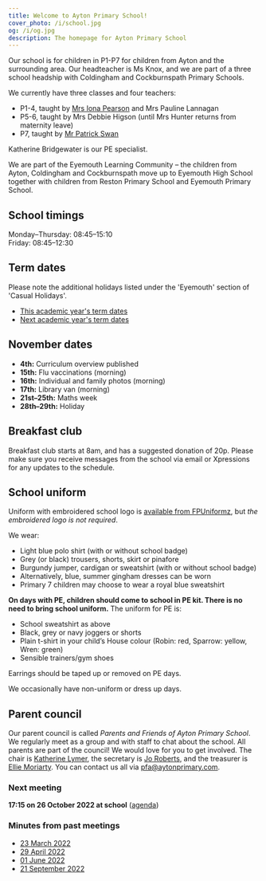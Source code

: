 ```yaml
---
title: Welcome to Ayton Primary School!
cover_photo: /i/school.jpg
og: /i/og.jpg
description: The homepage for Ayton Primary School
---
```


Our school is for children in P1-P7 for children from Ayton and the surrounding area. Our headteacher is Ms Knox, and we are part of a three school headship with Coldingham and Cockburnspath Primary Schools.

We currently have three classes and four teachers:

* P1-4, taught by [Mrs Iona Pearson](mailto:gw17rodgeriona@glow.sch.uk) and Mrs Pauline Lannagan
* P5-6, taught by Mrs Debbie Higson (until Mrs Hunter returns from maternity leave)
* P7, taught by [Mr Patrick Swan](mailto:gw19swanpatrick@glow.sch.uk)

Katherine Bridgewater is our PE specialist.

We are part of the Eyemouth Learning Community – the children from Ayton, Coldingham and Cockburnspath move up to Eyemouth High School together with children from Reston Primary School and Eyemouth Primary School.


## School timings

Monday–Thursday: 08:45–15:10  
Friday: 08:45–12:30


## Term dates

Please note the additional holidays listed under the 'Eyemouth' section of 'Casual Holidays'.

* [This academic year's term dates](https://www.scotborders.gov.uk/info/20009/schools_and_learning/621/term_holiday_and_closure_dates)
* [Next academic year's term dates](https://www.scotborders.gov.uk/info/20009/schools_and_learning/621/term_holiday_and_closure_dates/2)


## November dates

* **4th:** Curriculum overview published
* **15th:** Flu vaccinations (morning)
* **16th:** Individual and family photos (morning)
* **17th:** Library van (morning)
* **21st–25th:** Maths week
* **28th–29th:** Holiday


## Breakfast club

Breakfast club starts at 8am, and has a suggested donation of 20p. Please make sure you receive messages from the school via email or Xpressions for any updates to the schedule.


## School uniform

Uniform with embroidered school logo is [available from FPUniformz](https://www.fpuniformz.com/product-category/schools/primary-school/ayton-primary-school/), but *the embroidered logo is not required*.

We wear:

* Light blue polo shirt (with or without school badge)
* Grey (or black) trousers, shorts, skirt or pinafore
* Burgundy jumper, cardigan or sweatshirt (with or without school badge)
* Alternatively, blue, summer gingham dresses can be worn
* Primary 7 children may choose to wear a royal blue sweatshirt

**On days with PE, children should come to school in PE kit. There
is no need to bring school uniform.** The uniform for PE is:

* School sweatshirt as above
* Black, grey or navy joggers or shorts
* Plain t-shirt in your child’s House colour (Robin: red, Sparrow: yellow, Wren: green)
* Sensible trainers/gym shoes

Earrings should be taped up or removed on PE days.

We occasionally have non-uniform or dress up days.


## Parent council

Our parent council is called *Parents and Friends of Ayton Primary School*. We regularly meet as a group and with staff to chat about the school. All parents are part of the council! We would love for you to get involved. The chair is [Katherine Lymer](mailto:pfa-chair@aytonprimary.com), the secretary is [Jo Roberts](mailto:pfa-secretary@aytonprimary.com), and the treasurer is [Ellie Moriarty](mailto:pfa-treasurer@aytonprimary.com). You can contact us all via <pfa@aytonprimary.com>.


### Next meeting

**17:15 on 26 October 2022 at school** ([agenda](/2022-10-26-pfa-agenda))


### Minutes from past meetings

* [23 March 2022](/2022-03-23-pfa-minutes)
* [29 April 2022](/2022-04-29-pfa-minutes)
* [01 June 2022](/2022-06-01-pfa-minutes)
* [21 September 2022](/2022-09-21-pfa-minutes)
